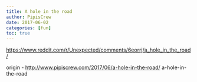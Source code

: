 ```yaml
---
title: A hole in the road
author: PipisCrew
date: 2017-06-02
categories: [fun]
toc: true
---
```


https://www.reddit.com/r/Unexpected/comments/6eorrj/a_hole_in_the_road/

origin - http://www.pipiscrew.com/2017/06/a-hole-in-the-road/ a-hole-in-the-road